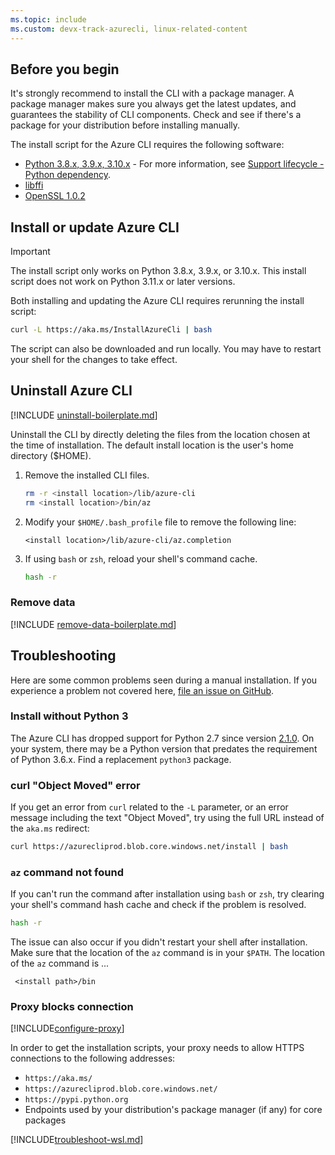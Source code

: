 ```yaml
---
ms.topic: include
ms.custom: devx-track-azurecli, linux-related-content
---
```


## Before you begin

It's strongly recommend to install the CLI with a package manager. A package manager makes sure you
always get the latest updates, and guarantees the stability of CLI components. Check and see if
there's a package for your distribution before installing manually.

The install script for the Azure CLI requires the following software:

- [Python 3.8.x, 3.9.x, 3.10.x][06] - For more information, see
  [Support lifecycle - Python dependency][01].
- [libffi][04]
- [OpenSSL 1.0.2][05]

## Install or update Azure CLI

> [!IMPORTANT]
> The install script only works on Python 3.8.x, 3.9.x, or 3.10.x. This install script does not work
> on Python 3.11.x or later versions.

Both installing and updating the Azure CLI requires rerunning the install script:

```bash
curl -L https://aka.ms/InstallAzureCli | bash
```

The script can also be downloaded and run locally. You may have to restart your shell for the
changes to take effect.

## Uninstall Azure CLI

[!INCLUDE [uninstall-boilerplate.md](uninstall-boilerplate.md)]

Uninstall the CLI by directly deleting the files from the location chosen at the time of
installation. The default install location is the user's home directory ($HOME).

1. Remove the installed CLI files.

   ```bash
   rm -r <install location>/lib/azure-cli
   rm <install location>/bin/az
   ```

1. Modify your `$HOME/.bash_profile` file to remove the following line:

   ```text
   <install location>/lib/azure-cli/az.completion
   ```

1. If using `bash` or `zsh`, reload your shell's command cache.

   ```bash
   hash -r
   ```

### Remove data

[!INCLUDE [remove-data-boilerplate.md](remove-data-boilerplate.md)]

## Troubleshooting

Here are some common problems seen during a manual installation. If you experience a problem not
covered here, [file an issue on GitHub][03].

### Install without Python 3

The Azure CLI has dropped support for Python 2.7 since version [2.1.0][02]. On your system, there
may be a Python version that predates the requirement of Python 3.6.x. Find a replacement `python3`
package.

### curl "Object Moved" error

If you get an error from `curl` related to the `-L` parameter, or an error message including the
text "Object Moved", try using the full URL instead of the `aka.ms` redirect:

```bash
curl https://azurecliprod.blob.core.windows.net/install | bash
```

### `az` command not found

If you can't run the command after installation using `bash` or `zsh`, try clearing your shell's
command hash cache and check if the problem is resolved.

```bash
hash -r
```

The issue can also occur if you didn't restart your shell after installation. Make sure that the
location of the `az` command is in your `$PATH`. The location of the `az` command is ...

```
 <install path>/bin
```

### Proxy blocks connection

[!INCLUDE[configure-proxy](configure-proxy.md)]

In order to get the installation scripts, your proxy needs to allow HTTPS connections to the
following addresses:

- `https://aka.ms/`
- `https://azurecliprod.blob.core.windows.net/`
- `https://pypi.python.org`
- Endpoints used by your distribution's package manager (if any) for core packages

[!INCLUDE[troubleshoot-wsl.md](troubleshoot-wsl.md)]

<!-- link references -->

[01]: ../azure-cli-support-lifecycle.md#python-dependency
[02]: /cli/azure/release-notes-azure-cli#february-18-2020
[03]: https://github.com/Azure/azure-cli/issues
[04]: https://sourceware.org/libffi/
[05]: https://www.openssl.org/source/
[06]: https://www.python.org/downloads/
